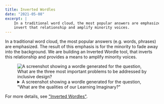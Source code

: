 ```yaml
---
title: Inverted Wordles
date: "2021-05-08"
excerpt: |
    In a traditional word cloud, the most popular answers are emphasized. With Inverted Wordles, we are exploring ways to
    invert that relationship and amplify minority voices.
---
```


In a traditional word cloud, the most popular answers (e.g. words, phrases) are emphasized. The result of this emphasis
is for the minority to fade away into the background. We are building an Inverted Wordle tool, that inverts this relationship
and provides a means to amplify minority voices.

<figure>
    <img
        src="/news/images/wordle.jpg"
        alt="A screenshot showing a wordle generated for the question,
            What are the three most important problems to be addressed by inclusive design?"
    >
    <figcaption>
        <details>
            <summary>
                A screenshot showing a wordle generated for the question, "What are the qualities of our Learning
                Imaginary?"
            </summary>
            <p>
                In this Inverted Wordle, the minority answers are emphasised, appearing larger, while the
                majority responses appear smaller. For example "formative feedback" and "differentiation in design"
                appear more prominently; where as, "open" and "safety" appear smaller. Visually all of the words are
                arranged at different angles and appear in different colours. However, the most salient dimension is the
                size of the font the words are displayed in. It's also worth noting that some of the de-emphasized words
                are sufficiently small that they are unreadable. If there was no option to invert the word cloud, these
                ideas would be lost.
            </p>
        </details>
    </figcaption>
</figure>

For more details, see ["Inverted Wordles"](https://wecount.inclusivedesign.ca/views/inverted-wordles/).
